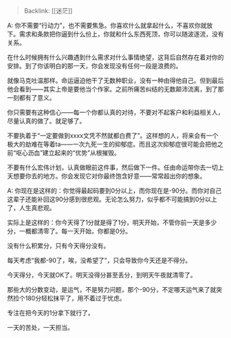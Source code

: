 > Backlink: [[迷茫]]

A: 你不需要“行动力”，也不需要焦急。你喜欢什么就拿起什么，不喜欢你就放下。需求和条款把你逼到什么份上，你就和什么东西死顶，你可以随波逐流，没有关系。  

在什么时候拥有什么兴趣遇到什么需求对什么事情绝望，这背后自然存在着对你的安排。到了你该明白的那一天，你会发现没有任何一段是浪费的。  

就像马克吐温那样。命运逼迫他干了无数种职业，没有一种由得他自己。但到最后他会看到——其实上帝是要他当个作家。之前所痛苦纠结的无数颠沛流离，到了那一刻都有了意义。  

你只需要有这种信心——每一个你都认真的对待，不要对不起客户和利益相关人，尽量认真的做了。就足够了。  

不要执着于“一定要做到xxxx文凭不然就都白费了”。这样想的人，将来会有一个极大的劫难在等着ta——一次九死一生的抑郁症。而且这次抑郁症很可能会把他之前“呕心沥血”建立起来的“优势”从根摧毁。  

不要有什么宏伟计划，认真做眼前这件事，然后做下一件。任由命运带你去一切上天想要你去的地方。你会发现它对你最终饱含好意——常常超出你的想象。

A: 你现在是这样的：你觉得最起码要到0分以上，而你现在是-90分。而你对自己这辈子还能补回这90分感到很悲观。无论怎么努力，似乎都不可能搞到0分以上了，人生真悲观。  

实际上是这样的：你今天得了1分就是得了1分，明天开始，不管你前一天是多少分，一概都清零了。每一天开始，你都是0分。  

没有什么积累分，只有今天得分没有。  

每天考虑“我都-90了，唉，没希望了”，只会导致你今天还是不得分。  

今天得分，今天就OK了。明天没得分甚至丢分，到明天午夜就清零了。  

那些大的分数变动，是运气，不是努力问题，那个-90分，不定哪天运气来了就突然捡个180分轻松抹平了，用不着过于忧虑。  

专注在把今天的1分拿下就行了。  

一天的苦处，一天担当。
